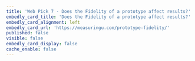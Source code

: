 ```yaml
---
title: 'Web Pick 7 - Does the Fidelity of a prototype affect results?'
embedly_card_title: 'Does the Fidelity of a prototype affect results?'
embedly_card_alignment: left
embedly_card_url: 'https://measuringu.com/prototype-fidelity/'
published: false
visible: false
embedly_card_display: false
cache_enable: false
---
```

